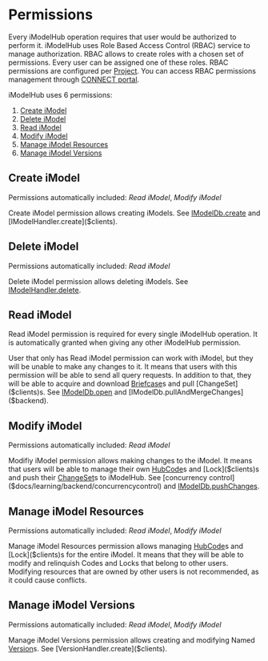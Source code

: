 # Permissions
Every iModelHub operation requires that user would be authorized to perform it. iModelHub uses Role Based Access Control (RBAC) service to manage authorization. RBAC allows to create roles with a chosen set of permissions. Every user can be assigned one of these roles. RBAC permissions are configured per [Project]($clients). You can access RBAC permissions management through [CONNECT portal](https://connect.bentley.com).

iModelHub uses 6 permissions:
1. [Create iModel](#create-imodel)
2. [Delete iModel](#delete-imodel)
3. [Read iModel](#read-imodel)
4. [Modify iModel](#modify-imodel)
5. [Manage iModel Resources](#manage-imodel-resources)
6. [Manage iModel Versions](#manage-imodel-resources)

## Create iModel
Permissions automatically included: _Read iModel_, _Modify iModel_

Create iModel permission allows creating iModels. See [IModelDb.create]($backend) and [IModelHandler.create]($clients).

## Delete iModel
Permissions automatically included: _Read iModel_

Delete iModel permission allows deleting iModels. See [IModelHandler.delete]($clients).

## Read iModel
Read iModel permission is required for every single iModelHub operation. It is automatically granted when giving any other iModelHub permission.

User that only has Read iModel permission can work with iModel, but they will be unable to make any changes to it. It means that users with this permission will be able to send all query requests. In addition to that, they will be able to acquire and download [Briefcase]($clients)s and pull [ChangeSet]($clients)s. See [IModelDb.open]($backend) and [IModelDb.pullAndMergeChanges]($backend).

## Modify iModel
Permissions automatically included: _Read iModel_

Modifiy iModel permission allows making changes to the iModel. It means that users will be able to manage their own [HubCode]($clients)s and [Lock]($clients)s and push their [ChangeSet]($clients)s to iModelHub. See [concurrency control]($docs/learning/backend/concurrencycontrol) and [IModelDb.pushChanges]($backend).

## Manage iModel Resources
Permissions automatically included: _Read iModel_, _Modify iModel_

Manage iModel Resources permission allows managing [HubCode]($clients)s and [Lock]($clients)s for the entire iModel. It means that they will be able to modify and relinquish Codes and Locks that belong to other users. Modifying resources that are owned by other users is not recommended, as it could cause conflicts.

## Manage iModel Versions
Permissions automatically included: _Read iModel_, _Modify iModel_

Manage iModel Versions permission allows creating and modifying Named [Version]($clients)s. See [VersionHandler.create]($clients).

